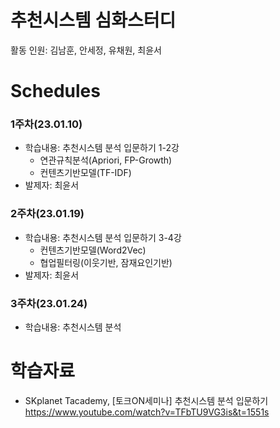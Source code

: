 # 추천시스템 심화스터디
활동 인원: 김남훈, 안세정, 유채원, 최윤서

# Schedules
### 1주차(23.01.10)
- 학습내용: 추천시스템 분석 입문하기 1-2강
  - 연관규칙분석(Apriori, FP-Growth)
  - 컨텐츠기반모델(TF-IDF)
- 발제자: 최윤서

### 2주차(23.01.19)
- 학습내용: 추천시스템 분석 입문하기 3-4강
  - 컨텐츠기반모델(Word2Vec)
  - 협업필터링(이웃기반, 잠재요인기반)
- 발제자: 최윤서

### 3주차(23.01.24)
- 학습내용: 추천시스템 분석 

# 학습자료
- SKplanet Tacademy,  [토크ON세미나] 추천시스템 분석 입문하기 
  https://www.youtube.com/watch?v=TFbTU9VG3is&t=1551s
